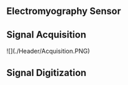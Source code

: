 <h2 align="left">Electromyography Sensor</h2>


<h2 align="left">Signal Acquisition</h2>
![](./Header/Acquisition.PNG)


<h2 align="left">Signal Digitization </h2>
